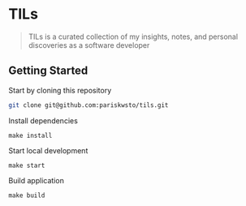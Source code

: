 # TILs

> TILs is a curated collection of my insights, notes, and personal discoveries as a software developer

## Getting Started

Start by cloning this repository

```sh
git clone git@github.com:pariskwsto/tils.git
```

Install dependencies

```
make install
```

Start local development

```
make start
```

Build application

```
make build
```
